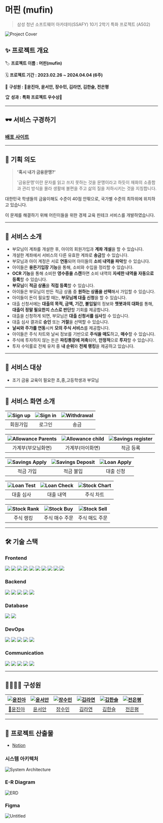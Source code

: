 # 머핀 (mufin)

> 삼성 청년 소프트웨어 아카데미(SSAFY) 10기 2학기 특화 프로젝트 (A502)

![Project Cover](./assets/cover.jpg)

## ✨ 프로젝트 개요

🏷 **프로젝트 이름 : 머핀(mufin)**

🗓️ **프로젝트 기간 : 2023.02.26 ~ 2024.04.04 (6주)**

👥 **구성원 : 👑윤진아, 윤서안, 장수민, 김라연, 김한슬, 전은평**

🏆 **성과 : 특화 프로젝트 우수상🥇**

---

## 🕶 서비스 구경하기

### [배포 사이트](https://mufin.life)

---

## 🌃 기획 의도

> **'혹시 내가 금융문맹?'**
>
> '금융문맹'이란 문자를 읽고 쓰지 못하는 것을 문맹이라고 하듯이 재화의 소중함과 관리 방식을 몰라 생활에 불편을 주고 삶의 질을 저하시키는 것을 지칭합니다.

대한민국 학생들의 금융이해도 수준이 40점 안팎으로, 국가별 수준의 최하위에 위치하고 있습니다.

이 문제를 해결하기 위해 어린이들을 위한 경제 교육 핀테크 서비스를 개발하였습니다.

---

## 💎 서비스 소개

- 부모님이 계좌를 개설한 후, 아이의 회원가입과 **계좌 개설**을 할 수 있습니다.
- 개설한 계좌에서 서비스의 다른 유효한 계좌로 **송금**할 수 있습니다.
- 부모님과 아이 계정은 서로 **연동**되어 아이들의 **소비 내역을 파악**할 수 있습니다.
- 아이들은 **용돈기입장 기능**을 통해, 소비와 수입을 정리할 수 있습니다.
- **OCR 기능**을 통해 소비한 **영수증을 스캔**하면 소비 내역의 **자세한 내역을 자동으로 등록**할 수 있습니다.
- **부모님**이 **적금 상품**을 **직접 등록**할 수 있습니다.
- 아이들은 부모님이 만든 적금 상품 중 **원하는 상품을 선택**해서 가입할 수 있습니다.
- 아이들이 돈이 필요할 때는, **부모님께 대출 신청**을 할 수 있습니다.
- 대출 신청서에는 **대출의 목적, 금액, 기간, 불입일**의 정보와 **챗봇과의 대화**를 통해, **대출이 정말 필요한지 스스로 판단**할 기회를 제공합니다.
- 대출을 신청하게 되면, 부모님은 **대출 신청서를 심사**할 수 있습니다.
- 대출 심사 결과로 **승인** 또는 **거절**을 선택할 수 있습니다.
- **날씨와 주가를 연동**시켜 **모의 주식 서비스**를 제공합니다.
- 아이들은 주식 차트와 날씨 정보를 기반으로 **주식을 매도**하고, **매수**할 수 있습니다.
- 주식에 투자하지 않는 돈은 **파킹통장에 저축**되어, **안정적**으로 **투자**할 수 있습니다.
- 투자 수익률로 전체 유저 중 **내 순위**와 **전체 랭킹**을 제공하고 있습니다.

---

## 🎯 서비스 대상

- 조기 금융 교육이 필요한 초,중,고등학생과 부모님

---

## 🌈 서비스 화면 소개

| ![Sign up](./assets/screen/signup.gif) | ![Sign in](./assets/screen/signin.gif) | ![Withdrawal](./assets/screen/withdraw.gif) |
| :------------------------------------: | :------------------------------------: | :-----------------------------------------: |
|                회원가입                |                 로그인                 |                    송금                     |

| ![Allowance Parents](./assets/screen/allowance_parent_child.gif) | ![Allowance child](./assets/screen/allowance_receipt_memo.gif) | ![Savings register](./assets/screen/savings_register.gif) |
| :--------------------------------------------------------------: | :------------------------------------------------------------: | :-------------------------------------------------------: |
|                        가계부(부모님화면)                        |                        가계부(아이화면)                        |                         적금 등록                         |

| ![Savings Apply](./assets/screen/savings_apply.gif) | ![Savings Deposit](./assets/screen/savings_deposit.gif) | ![Loan Apply](./assets/screen/loan_apply.gif) |
| :-------------------------------------------------: | :-----------------------------------------------------: | :-------------------------------------------: |
|                      적금 가입                      |                        적금 불입                        |                   대출 신청                   |

| ![Loan Test](./assets/screen/loan_test.gif) | ![Loan Check](./assets/screen/loan_check.gif) | ![Stock Chart](./assets/screen/stock_chart.gif) |
| :-----------------------------------------: | :-------------------------------------------: | :---------------------------------------------: |
|                  대출 심사                  |                   대출 내역                   |                    주식 차트                    |

| ![Stock Rank](./assets/screen/stock_rank.gif) | ![Stock Buy](./assets/screen/stock_buy.gif) | ![Stock Sell](./assets/screen/stock_sell.gif) |
| :-------------------------------------------: | :------------------------------------------: | :-------------------------------------------: |
|                   주식 랭킹                   |                주식 매수 주문                |                주식 매도 주문                 |

---

## 🛠 기술 스택

### Frontend

<p>
	<img src="https://img.shields.io/badge/Next.js-black?style=flat-square&logo=Next.js&logoColor=white">
  <img src="https://img.shields.io/badge/NextAuth.js-black?style=flat-square&logo=Next.js&logoColor=white">
	<img src="https://img.shields.io/badge/React-61DAFB?style=flat-square&logo=React&logoColor=white">
  <img src="https://img.shields.io/badge/Typescript-3178C6?style=flat-square&logo=typescript&logoColor=white">
  <img src="https://img.shields.io/badge/TailwindCSS-06B6D4?style=flat-square&logo=TailwindCSS&logoColor=white"/>
  <img src="https://img.shields.io/badge/node.js-339933?style=flat-square&logo=nodedotjs&logoColor=white">
  <img src="https://img.shields.io/badge/PWA-5A0FC8?style=flat-square&logo=pwa&logoColor=white">
  <img src="https://img.shields.io/badge/yarn-2C8EBB?style=flat-square&logo=yarn&logoColor=white">
  <img src="https://img.shields.io/badge/express.js-black?style=flat-square&logo=express&logoColor=white">
   <img src="https://img.shields.io/badge/StoryBook-FF4785?style=flat-square&logo=storybook&logoColor=white">
</p>

### Backend

<p>
	<img src="https://img.shields.io/badge/Java-007396?style=flat-square&logo=OpenJDK&logoColor=white"/>
  <img src="https://img.shields.io/badge/Gradle-02303A?style=flat-square&logo=gradle&logoColor=white">
	<img src="https://img.shields.io/badge/Spring_Boot-6DB33F?style=flat-square&logo=springboot&logoColor=white"/>
	<img src="https://img.shields.io/badge/Spring_Security-6DB33F?style=flat-square&logo=springsecurity&logoColor=white"/>
  <img src="https://img.shields.io/badge/Spring_Data_JPA-6DB33F?style=flat-square&logo=spring&logoColor=white"/>
</p>

### Database

<p>
  <img src="https://img.shields.io/badge/Postgresql-003545?style=flat-square&logo=postgresql&logoColor=white"/>
  <img src="https://img.shields.io/badge/Redis-DC382D?style=flat-square&logo=redis&logoColor=white"/>
</p>

### DevOps

<p>
  <img src="https://img.shields.io/badge/Ubuntu-E95420?style=flat-square&logo=ubuntu&logoColor=white">
	<img src="https://img.shields.io/badge/AWS EC2-FF9900?style=flat-square&logo=amazonec2&logoColor=white"/>
	<img src="https://img.shields.io/badge/Jenkins-D24939?style=flat-square&logo=jenkins&logoColor=white"/>
	<img src="https://img.shields.io/badge/Docker-2496ED?style=flat-square&logo=docker&logoColor=white"/>
	<img src="https://img.shields.io/badge/NGINX-009639?style=flat-square&logo=nginx&logoColor=white"/>
</p>

### Communication

<p>
	<img src="https://img.shields.io/badge/figma-F24E1E?style=flat-square&logo=figma&logoColor=white">
  <img src="https://img.shields.io/badge/GitLab-FC6D26?style=flat-square&logo=gitlab&logoColor=white">
	<img src="https://img.shields.io/badge/jira-0052CC?style=flat-square&logo=jira&logoColor=white">
	<img src="https://img.shields.io/badge/notion-000000?style=flat-square&logo=notion&logoColor=white">
	<img src="https://img.shields.io/badge/Mattermost-0058CC?style=flat-square&logo=mattermost&logoColor=white">
</p>

---

## 👨‍👩‍👧‍👦 구성원

| [![윤진아](https://github.com/ahjinU.png)](https://github.com/ahjinU) | [![윤서안](https://github.com/annyoon.png)](https://github.com/annyoon) | [![장수민](https://github.com/jangsumin.png)](https://github.com/jangsumin) | [![김라연](https://github.com/fkdusrh.png)](https://github.com/fkdusrh) | [![김한슬](https://github.com/slcloe.png)](https://github.com/slcloe) | [![전은평](https://github.com/pyeong114.png)](https://github.com/pyeong114) |
| :-------------------------------------------------------------------: | :---------------------------------------------------------------------: | :-------------------------------------------------------------------------: | :---------------------------------------------------------------------: | :-------------------------------------------------------------------: | :-------------------------------------------------------------------------: |
|                 [👑윤진아](https://github.com/ahjinU)                 |                  [윤서안](https://github.com/annyoon)                   |                   [장수민](https://github.com/jangsumin)                    |                  [김라연](https://github.com/fkdusrh)                   |                  [김한슬](https://github.com/slcloe)                  |                   [전은평](https://github.com/pyeong114)                    |

---

## 📝 프로젝트 산출물

- [Notion](https://www.notion.so/588744f79b4b48308e66723e188582a4)

### 시스템 아키텍처

![System Architecture](./assets/system_architecture.png)

### E-R Diagram

![ERD](./assets/erd.png)

### Figma

![Untitled](https://github.com/mufin-life/mufin/assets/79207743/d91fda24-1c6f-48eb-9b0d-6c487f9d0f2b)
